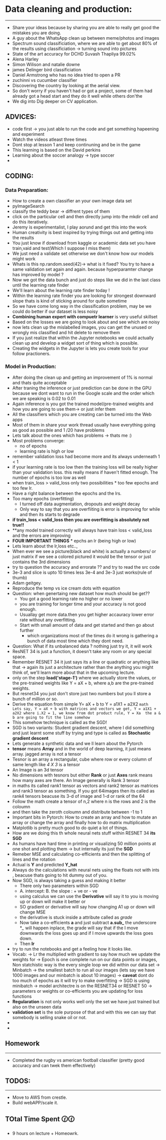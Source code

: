 # Data cleaning and production:
-----------------------
* Share your ideas because by sharing you are able to really get good the mistakes you
are doing. 
* A guy about the WhatsApp clean up between meme/photos and images
* Spectrum sound classificiation, where we are able to get about 80% of the
results using classificiation -> turning sound into pictures
* State of the art accuracy for DCHD Suvash Thapliya 99.02% 
* Alena Harley 
* Simon Wilison and natalie downe
* james Delinger bird classificiation
* Daniel Armstrong who has no idea tried to open a PR 
* zuchinni vs cucumber classifier
* Discovering the country by looking at the aerial view. 
* So don't worry if you haven't had or got a project, some of them
had already got a head start and they do it well while others don'the
* We dig into Dig deeper on CV application. 



ADVICES:
--------
* code first -> you just able to run the code and get something hapeening
and experiment
* Watch the videos atleast three times 
* Dont stop at lesson 1 and keep continuning and be in the game
* This learning is based on the David perkins
* Learning about the soccer analogy -> type soccer
*   


CODING:
--------
### Data Preparation:
 * How to create a own classifier an your own image data set 
 * pyImageSearch 
 * classify the teddy bear -> diffrent types of them 
 * click on  the particular cell and then directly jump into the mkdir cell
 and do this iteratively.
 * Jeremy is experimentalist, I play aorund and get this into the work
 * Human creativity is best inspired by trying things out and getting into the
results 
* You just know if download from kaggle or academic data set you have train,vaid and test(Which I suppose
I miss them)
* We just need a validate set otherwise we don't know how our models might 
work
* Whats is this np.random.seed(42)-> what is it fixed? You try to have a
same validation set again and again. because hyperparamter change has improved
by model ? 
* Now we got the data bunch and just do steps like we did in the last 
class until the learning rate finder
* We'll learn about the learning rate finder today !
* Within the learning rate finder you are looking for strongest downward slope
 thats is kind of sticking around for quite sometime 
* So we have come long way in the classification problem, may be we could
do better if our dataset is less noisy 
* **Combining human expert with compuetr learner** is very useful skillset
* Based on the losses we are going to look about and see which are noisy
* now lets clean up the mislabelled images, you can get the unused or wrongly mis classified
and hit delete to remove them
* If you just realize that within the Jupyter notebooks we could actually 
clean up and develop a widget sort of thing which is possible.
* Creating the widgets in the Jupyter is lets you create tools for your follow 
practioners.

   
### Model in Production:
* After doing the clean up and getting an improvement of 1% is normal and
thats quite acceptable
* After traning the inference or just prediction can be done in the
GPU because we dont want to run in the Google scale and the order which we are speaking
is 0.02 to 0.01
* Again inference is you got the trained model/pre-trained weights and how you are 
going to use them-> or just infer them
* All the classifiers which you are creating can be turned into the Web apps
* Most of them in share your work thread usually have everything going as good as possible 
and 1 /20 have problems
* Lets talk about the ones which has problems -> thats me :)
* Most problems converge:
	* no of epochs
	* learning rate is high or low
* remember validation loss had become more and its always underneath 1 < 1
* if your learning rate is too low then the training loss will be really higher
than your validation loss. this really means if haven't fitted enough. The number of 
epochs is too low as well
* when train_loss > valid_loss only two possibilities
		* too few epochs and too few lr.
* Have a right balance between  the epochs and the lrs.
* Too many epochs (overfitting)
	* I turned off data augmentation, dropouts and weight decay
	* Only way to say that you are overfiiting is error is improving for while
and then its starts to degrade
* **if train_loss < valid_loss then you are overfitting is absolutely not true!!**
* **any model trained correctly will always have train loss < valid_loss and the errors are improving
* **FOUR IMPORTANT THINGS** 
		*  epchs an lr (being high or low)	
* Lets learn about the lr,loss etc..,
* When ever we see a picture(black and white) is actually a numbers/ or just matrix 
if we see a colored pictured it would be the tensor or just contains the 3rd dimensions
* try to question the accuracy and errorate ?? and try to read the src code
* 3e-3 and slice is upto 10 times less 3e-4 and 3e-3 just works(rule of thumb)
* Adam geitgey.
* Reproduce the temp vs ice cream dots with equation 
* Question: when genertaing new dataset how much should be get??
  * You got a good learning rate no higher or no lower
  * you are training for longer time and your accuracy is not good enough.
  * Usuallay get more data.then you get higher accauracy lower error rate without 
  any overfitting.
  * Start with small amount of data and get started and then go about further
	* which organizations most of the times do it wrong is gathering a bunch of data most time which 
	   they dont need.
* Question: What if its unbalanced data ? nothing just try it, it will work
* ResNET 34 is just a function, it doesn't take any room or any special space.
* Remember RESNET 34 it just says its a  line or quadratic or anything like that
	-> again its just a architecture rather than the anything you might think of, we'll learn
		more about that in the upcoming lecture.
* only on the step **load('stage-1')** where we actually store the values,
or the pre-trained weights like Y = aX + b, where a,b are the pre-trained weights.
* But resnet34 you just don't store just two numbers but you ll store a bunch of
million or so.
* Derive the equation from simple Y= aX + b to Y = a1X1 + a2X2
			```math 
			Lets say,
			Y = aX + b
			with matrices and vectors we get,
			Y = a1X1 + a2X2 where i.X2 = 1,
			we know from dot product rule, Y = Xa 
			the a & b are going to fit the line somehow
			```
* This somehow technique is called as the SGD!
* SGD is two variants: Student gradient descent, where I did something and just learnt some stuff by trying and
type is called as **Stochastic gradient descent**
* Lets generate a synthetic data and we ll learn about the Pytorch
* **tensor** means **Array** and in the world of deep learning, it just means
array. jagged array is not a tensor
* Tesnor is an array a rectangular, cube where row or every column of same 
length like *4 X 3* is a tensor
* An Image is an 3d tensor 
* No dimensions with tesnors but either **Rank** or just **Axes** 
rank means how many axes are there. An Image generally is Rank 3 tensor
* in maths its called rank1 tensor as vectors and rank2 tensor as matrices and
rank3 tensor as something. If you got 64images then its called as rank4 tensors
beacuse its 3-d of image and 1-d or rank of the 64
* Follow the math create a tensor of n,2 where n is the rows and 2 is the 
coloumn
* and then take the zeroth coloumn and distribute between -1 to 1
* Important bits in Pytorch: How to create an array and how to mutate an array or change the array
and finally how to do matrix multiplication 
* Matplotlib is pretty much good to do quiet a lot of things. 
* How are we doing this th whole neural nets stuff within RESNET 34 **its SGD** 
* As humans have hard time in printing or visualizing 50 million points at one shot
and plotting them -> but internally its just the **SGD**
* Remeber MSE and calculating co-efficients and then the splitting of lines and the rotation
* Actual is **Y** and predicted **Y_hat**
* Always do the calculations with neural nets using the floats not with 
ints , beacuse thats going to hit dummy out of you.
* Now SGD,  is always taking a guess and making it better 
	* There only two parameters within SGD 
	* A. intercept: 
	  B. the slope : + ve or - ve
    * using calculus we can use the **Derivative** will say it to you 
	  is moving up or down will make it better or  	
	* SO gradient or derivative will say how changing A1 up or down will change MSE
	* the derivative is stuck inside a attribute called as *grade*
    * Now take a co-efficients **a** and just subtract **a.sub_** the underscore **_* 
	 will happen inplace, the grade will say that if the I move downwards the loss
	 goes up and if I move upwards the loss goes down. 
	* Then **lr** 
* try to run the notebooks and get a feeling how it looks like.
* Vocab:
		-> Lr the multiplied with gradient to say how much we update the weights for
		-> Epoch is one complete run on our data points or images, Non statchistic way is the
		   every single loop we did within our data set
		-> Minbatch -> the smallest batch to run all our images (lets say we have 1000 images and our minbatch
		   is about 10 images)
		-> **caveat** dont do too much of epochs as it will try to make overfitting
        -> SGD is using minibatch
        -> model architectre is on the RESNET34 or RESNET 50
        -> parameters or weights or co-efficients you are updating for loss functions
* **Regularation** is not only works well only the set we have just trained but also
on the unseen data
* **validation set** is the sole purpose of that and with this we can say
 that somebody is selling snake oil or not.
*  
*  			
	  
 
			




## Homework
--------
* Completed the rugby vs american football classifier (pretty good accuracy and can twek them effectively)

## TODOS:
---------
* Move to AWS from crestle.
* Build webAPP/scale it.


## TOtal Time Spent 🕜:clock130:
* 9 hours on lecture + Homeowrk.



